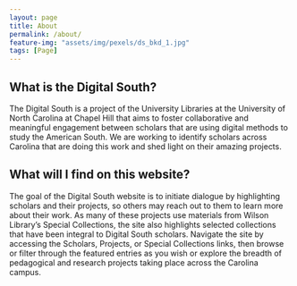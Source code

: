 ```yaml
---
layout: page
title: About
permalink: /about/
feature-img: "assets/img/pexels/ds_bkd_1.jpg"
tags: [Page]
---
```


## What is the Digital South?
The Digital South is a project of the University Libraries at the University of North Carolina at Chapel Hill that aims to foster collaborative and meaningful engagement between scholars that are using digital methods to study the American South. We are working to identify scholars across Carolina that are doing this work and shed light on their amazing projects. 

## What will I find on this website?
The goal of the Digital South website is to initiate dialogue by highlighting scholars and their projects, so others may reach out to them to learn more about their work. As many of these projects use materials from Wilson Library’s Special Collections, the site also highlights selected collections that have been integral to Digital South scholars. Navigate the site by accessing the Scholars, Projects, or Special Collections links, then browse or filter through the featured entries as you wish or explore the breadth of pedagogical and research projects taking place across the Carolina campus.
